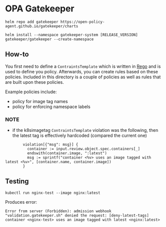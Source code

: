 # OPA Gatekeeper

```console
helm repo add gatekeeper https://open-policy-agent.github.io/gatekeeper/charts

helm install --namespace gatekeeper-system [RELEASE_VERSION] gatekeeper/gatekeeper --create-namespace
```


## How-to
You first need to define a `ContraintsTemplate` which is written in [Rego](https://www.openpolicyagent.org/docs/latest/policy-language/) and is used to define you policy.  Afterwards, you can create rules based on these policies.  Included in this directory is a couple of policies as well as rules that are built upon these policies.

Example policies include:
- policy for image tag names
- policy for enforcing namespace labels


### NOTE
- if the k8simagetag `ContraintsTemplate` violation was the following, then the latest tag is effectively hardcoded (compared the current one)
```
        violation[{"msg": msg}] {
          container := input.review.object.spec.containers[_]
          endswith(container.image, ":latest")
          msg := sprintf("container <%v> uses an image tagged with latest <%v>", [container.name, container.image])
        }
```


## Testing
```console
kubectl run nginx-test --image nginx:latest
```

Produces error:
```
Error from server (Forbidden): admission webhook "validation.gatekeeper.sh" denied the request: [deny-latest-tags] container <nginx-test> uses an image tagged with latest <nginx:latest>
```
